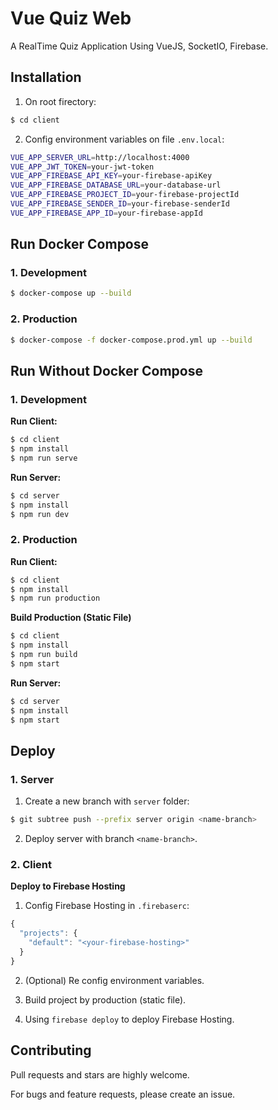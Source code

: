 # Vue Quiz Web

A RealTime Quiz Application Using VueJS, SocketIO, Firebase.


## Installation

1. On root firectory:

```bash
$ cd client
```

2. Config environment variables on file `.env.local`:

```bash
VUE_APP_SERVER_URL=http://localhost:4000
VUE_APP_JWT_TOKEN=your-jwt-token
VUE_APP_FIREBASE_API_KEY=your-firebase-apiKey
VUE_APP_FIREBASE_DATABASE_URL=your-database-url
VUE_APP_FIREBASE_PROJECT_ID=your-firebase-projectId
VUE_APP_FIREBASE_SENDER_ID=your-firebase-senderId
VUE_APP_FIREBASE_APP_ID=your-firebase-appId
```


## Run Docker Compose

### 1. Development

```bash
$ docker-compose up --build
```

### 2. Production

```bash
$ docker-compose -f docker-compose.prod.yml up --build
```


## Run Without Docker Compose

### 1. Development

**Run Client:**

```bash
$ cd client
$ npm install
$ npm run serve
```

**Run Server:**

```bash
$ cd server
$ npm install
$ npm run dev
```

### 2. Production

**Run Client:**

```bash
$ cd client
$ npm install
$ npm run production
```

**Build Production (Static File)**

```bash
$ cd client
$ npm install
$ npm run build
$ npm start
```

**Run Server:**

```bash
$ cd server
$ npm install
$ npm start
```


## Deploy

### 1. Server

1. Create a new branch with `server` folder:

```bash 
$ git subtree push --prefix server origin <name-branch>
```

2. Deploy server with branch `<name-branch>`.

### 2. Client

**Deploy to Firebase Hosting**

1. Config Firebase Hosting in `.firebaserc`:

```js
{
  "projects": {
    "default": "<your-firebase-hosting>"
  }
}
```

2. (Optional) Re config environment variables.

3. Build project by production (static file).

4. Using ```firebase deploy``` to deploy Firebase Hosting.


## Contributing

Pull requests and stars are highly welcome.

For bugs and feature requests, please create an issue.
